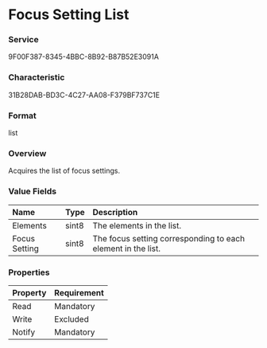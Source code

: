 # Focus Setting List

### Service

9F00F387-8345-4BBC-8B92-B87B52E3091A

### Characteristic

31B28DAB-BD3C-4C27-AA08-F379BF737C1E

### Format

list

### Overview

Acquires the list of focus settings.

### Value Fields

| Name | Type | Description |
|:--|:--|:--|
| Elements | sint8 | The elements in the list. |
| Focus Setting | sint8 | The focus setting corresponding to each element in the list. |

### Properties

| Property | Requirement |
|:--|:--|
| Read | Mandatory |
| Write | Excluded |
| Notify | Mandatory |